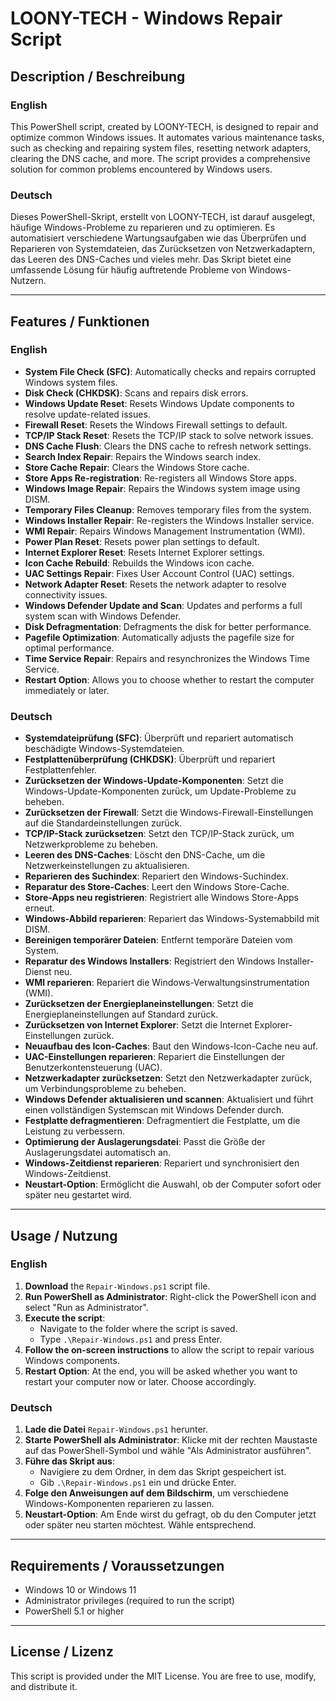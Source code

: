 # LOONY-TECH - Windows Repair Script

## Description / Beschreibung

### English

This PowerShell script, created by LOONY-TECH, is designed to repair and optimize common Windows issues. It automates various maintenance tasks, such as checking and repairing system files, resetting network adapters, clearing the DNS cache, and more. The script provides a comprehensive solution for common problems encountered by Windows users.

### Deutsch

Dieses PowerShell-Skript, erstellt von LOONY-TECH, ist darauf ausgelegt, häufige Windows-Probleme zu reparieren und zu optimieren. Es automatisiert verschiedene Wartungsaufgaben wie das Überprüfen und Reparieren von Systemdateien, das Zurücksetzen von Netzwerkadaptern, das Leeren des DNS-Caches und vieles mehr. Das Skript bietet eine umfassende Lösung für häufig auftretende Probleme von Windows-Nutzern.

---

## Features / Funktionen

### English
- **System File Check (SFC)**: Automatically checks and repairs corrupted Windows system files.
- **Disk Check (CHKDSK)**: Scans and repairs disk errors.
- **Windows Update Reset**: Resets Windows Update components to resolve update-related issues.
- **Firewall Reset**: Resets the Windows Firewall settings to default.
- **TCP/IP Stack Reset**: Resets the TCP/IP stack to solve network issues.
- **DNS Cache Flush**: Clears the DNS cache to refresh network settings.
- **Search Index Repair**: Repairs the Windows search index.
- **Store Cache Repair**: Clears the Windows Store cache.
- **Store Apps Re-registration**: Re-registers all Windows Store apps.
- **Windows Image Repair**: Repairs the Windows system image using DISM.
- **Temporary Files Cleanup**: Removes temporary files from the system.
- **Windows Installer Repair**: Re-registers the Windows Installer service.
- **WMI Repair**: Repairs Windows Management Instrumentation (WMI).
- **Power Plan Reset**: Resets power plan settings to default.
- **Internet Explorer Reset**: Resets Internet Explorer settings.
- **Icon Cache Rebuild**: Rebuilds the Windows icon cache.
- **UAC Settings Repair**: Fixes User Account Control (UAC) settings.
- **Network Adapter Reset**: Resets the network adapter to resolve connectivity issues.
- **Windows Defender Update and Scan**: Updates and performs a full system scan with Windows Defender.
- **Disk Defragmentation**: Defragments the disk for better performance.
- **Pagefile Optimization**: Automatically adjusts the pagefile size for optimal performance.
- **Time Service Repair**: Repairs and resynchronizes the Windows Time Service.
- **Restart Option**: Allows you to choose whether to restart the computer immediately or later.

### Deutsch
- **Systemdateiprüfung (SFC)**: Überprüft und repariert automatisch beschädigte Windows-Systemdateien.
- **Festplattenüberprüfung (CHKDSK)**: Überprüft und repariert Festplattenfehler.
- **Zurücksetzen der Windows-Update-Komponenten**: Setzt die Windows-Update-Komponenten zurück, um Update-Probleme zu beheben.
- **Zurücksetzen der Firewall**: Setzt die Windows-Firewall-Einstellungen auf die Standardeinstellungen zurück.
- **TCP/IP-Stack zurücksetzen**: Setzt den TCP/IP-Stack zurück, um Netzwerkprobleme zu beheben.
- **Leeren des DNS-Caches**: Löscht den DNS-Cache, um die Netzwerkeinstellungen zu aktualisieren.
- **Reparieren des Suchindex**: Repariert den Windows-Suchindex.
- **Reparatur des Store-Caches**: Leert den Windows Store-Cache.
- **Store-Apps neu registrieren**: Registriert alle Windows Store-Apps erneut.
- **Windows-Abbild reparieren**: Repariert das Windows-Systemabbild mit DISM.
- **Bereinigen temporärer Dateien**: Entfernt temporäre Dateien vom System.
- **Reparatur des Windows Installers**: Registriert den Windows Installer-Dienst neu.
- **WMI reparieren**: Repariert die Windows-Verwaltungsinstrumentation (WMI).
- **Zurücksetzen der Energieplaneinstellungen**: Setzt die Energieplaneinstellungen auf Standard zurück.
- **Zurücksetzen von Internet Explorer**: Setzt die Internet Explorer-Einstellungen zurück.
- **Neuaufbau des Icon-Caches**: Baut den Windows-Icon-Cache neu auf.
- **UAC-Einstellungen reparieren**: Repariert die Einstellungen der Benutzerkontensteuerung (UAC).
- **Netzwerkadapter zurücksetzen**: Setzt den Netzwerkadapter zurück, um Verbindungsprobleme zu beheben.
- **Windows Defender aktualisieren und scannen**: Aktualisiert und führt einen vollständigen Systemscan mit Windows Defender durch.
- **Festplatte defragmentieren**: Defragmentiert die Festplatte, um die Leistung zu verbessern.
- **Optimierung der Auslagerungsdatei**: Passt die Größe der Auslagerungsdatei automatisch an.
- **Windows-Zeitdienst reparieren**: Repariert und synchronisiert den Windows-Zeitdienst.
- **Neustart-Option**: Ermöglicht die Auswahl, ob der Computer sofort oder später neu gestartet wird.

---

## Usage / Nutzung

### English

1. **Download** the `Repair-Windows.ps1` script file.
2. **Run PowerShell as Administrator**: Right-click the PowerShell icon and select "Run as Administrator".
3. **Execute the script**:
    - Navigate to the folder where the script is saved.
    - Type `.\Repair-Windows.ps1` and press Enter.
4. **Follow the on-screen instructions** to allow the script to repair various Windows components.
5. **Restart Option**: At the end, you will be asked whether you want to restart your computer now or later. Choose accordingly.

### Deutsch

1. **Lade die Datei** `Repair-Windows.ps1` herunter.
2. **Starte PowerShell als Administrator**: Klicke mit der rechten Maustaste auf das PowerShell-Symbol und wähle "Als Administrator ausführen".
3. **Führe das Skript aus**:
    - Navigiere zu dem Ordner, in dem das Skript gespeichert ist.
    - Gib `.\Repair-Windows.ps1` ein und drücke Enter.
4. **Folge den Anweisungen auf dem Bildschirm**, um verschiedene Windows-Komponenten reparieren zu lassen.
5. **Neustart-Option**: Am Ende wirst du gefragt, ob du den Computer jetzt oder später neu starten möchtest. Wähle entsprechend.

---

## Requirements / Voraussetzungen

- Windows 10 or Windows 11
- Administrator privileges (required to run the script)
- PowerShell 5.1 or higher

---

## License / Lizenz

This script is provided under the MIT License. You are free to use, modify, and distribute it.
